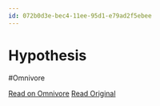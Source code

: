 ```yaml
---
id: 072b0d3e-bec4-11ee-95d1-e79ad2f5ebee
---
```


# Hypothesis
#Omnivore

[Read on Omnivore](https://omnivore.app/me/hypothesis-18d5610d9ea)
[Read Original](https://hypothes.is/a/jtI1Lr7DEe6uTPPVl785yw)

